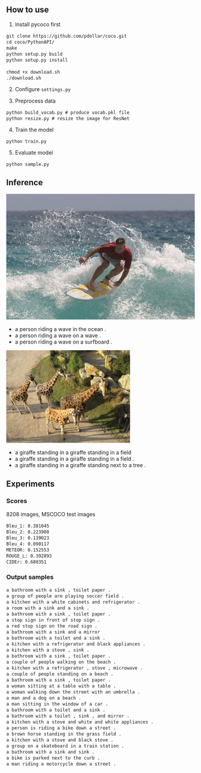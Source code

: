 ## How to use
1. Install pycoco first
```
git clone https://github.com/pdollar/coco.git
cd coco/PythonAPI/
make
python setup.py build
python setup.py install

chmod +x download.sh
./download.sh
```

2. Configure `settings.py`

3. Preprocess data
```
python build_vocab.py # produce vocab.pkl file
python resize.py # resize the image for ResNet
```
4. Train the model
```
python train.py
```

5. Evaluate model
```
python sample.py
```

## Inference
![surf](data/surf.jpg)

+ a person riding a wave in the ocean .
+ a person riding a wave on a wave .
+ a person riding a wave on a surfboard .

![giraffe](data/giraffe.png)

+ a giraffe standing in a giraffe standing in a field
+ a giraffe standing in a giraffe standing in a field .
+ a giraffe standing in a giraffe standing next to a tree .

## Experiments
### Scores
8208 images, MSCOCO test images
```
Bleu_1: 0.381045
Bleu_2: 0.223908
Bleu_3: 0.139023
Bleu_4: 0.090117
METEOR: 0.152553
ROUGE_L: 0.392893
CIDEr: 0.680351
```

### Output samples
```
a bathroom with a sink , toilet paper .
a group of people are playing soccer field .
a kitchen with a white cabinets and refrigerator .
a room with a sink and a sink .
a bathroom with a sink , toilet paper .
a stop sign in front of stop sign .
a red stop sign on the road sign .
a bathroom with a sink and a mirror
a bathroom with a toilet and a sink .
a kitchen with a refrigerator and black appliances .
a kitchen with a stove , sink .
a bathroom with a sink , toilet paper .
a couple of people walking on the beach .
a kitchen with a refrigerator , stove , microwave .
a couple of people standing on a beach .
a bathroom with a sink , toilet paper .
a woman sitting at a table with a table .
a woman walking down the street with an umbrella .
a man and a dog on a beach .
a man sitting in the window of a car .
a bathroom with a toilet and a sink .
a bathroom with a toilet , sink , and mirror .
a kitchen with a stove and white and white appliances .
a person is riding a bike down a street .
a brown horse standing in the grass field .
a kitchen with a stove and black stove .
a group on a skateboard in a train station .
a bathroom with a sink and sink .
a bike is parked next to the curb .
a man riding a motorcycle down a street .
```
